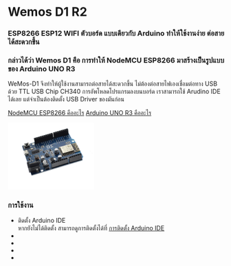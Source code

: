 <h1>Wemos D1 R2</h1>
<h3>ESP8266 ESP12 WIFI ตัวบอร์ด แบบเดียวกับ Arduino ทำให้ใช้งานง่าย ต่อสายได้สะดวกขึ้น</h3>
<h3>กล่าวได้ว่า Wemos D1 คือ การทำให้ NodeMCU ESP8266 มาสร้างเป็นรูปแบบของ Arduino UNO R3</h3>
<p>WeMos-D1 จึงทำให้ผู้ใช้งานสามารถต่อสายได้สะดวกขึ้น
ไม่ต้องต่อสายไฟเองเชื่อมต่อทาง USB ด้วย TTL USB Chip CH340
การอัพโหลดโปรแกรมลงบนบอร์ด เราสามารถใช้ Arudino IDE ได้เลย แต่จำเป็นต้องติดตั้ง USB Driver ของมันก่อน
</p>

<a href="">NodeMCU ESP8266 คืออะไร</a>
<a href="">Arduino UNO R3 คืออะไร</a>
<div style="align-content: center">
<img src="./images/wemosd1r2.png" alt="board wemos d1 r2 esp8266 esp12 wifi" width="200">
</div>

<h3>การใช้งาน</h3>
<ul>
<li>ติดตั้ง Arduino IDE</li>
หากยังไม่ได้ติดตั้ง สามารถดูการติดตั้งได้ที่ <a
href="https://github.com/kprappcompile/Install-Arduino-IDE">การติดตั้ง Arduino IDE</a>
<li></li>
<li></li>
<li></li>
<li></li>
</ul>

